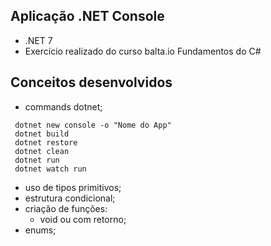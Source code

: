 ## Aplicação .NET Console 

- .NET 7
- Exercício realizado do curso balta.io Fundamentos do C#

## Conceitos desenvolvidos

- commands dotnet;
```
 dotnet new console -o "Nome do App"
 dotnet build
 dotnet restore
 dotnet clean
 dotnet run
 dotnet watch run
```

- uso de tipos primitivos;
- estrutura condicional;
- criação de funções:
  - void ou com retorno;
- enums;
